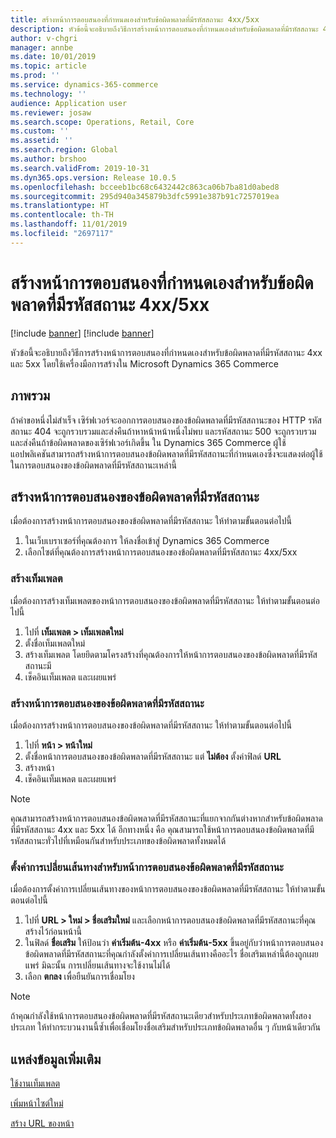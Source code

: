 ```yaml
---
title: สร้างหน้าการตอบสนองที่กำหนดเองสำหรับข้อผิดพลาดที่มีรหัสสถานะ 4xx/5xx
description: หัวข้อนี้จะอธิบายถึงวิธีการสร้างหน้าการตอบสนองที่กำหนดเองสำหรับข้อผิดพลาดที่มีรหัสสถานะ 4xx และ 5xx โดยใช้เครื่องมือการสร้างใน Microsoft Dynamics 365 Commerce
author: v-chgri
manager: annbe
ms.date: 10/01/2019
ms.topic: article
ms.prod: ''
ms.service: dynamics-365-commerce
ms.technology: ''
audience: Application user
ms.reviewer: josaw
ms.search.scope: Operations, Retail, Core
ms.custom: ''
ms.assetid: ''
ms.search.region: Global
ms.author: brshoo
ms.search.validFrom: 2019-10-31
ms.dyn365.ops.version: Release 10.0.5
ms.openlocfilehash: bcceeb1bc68c6432442c863ca06b7ba81d0abed8
ms.sourcegitcommit: 295d940a345879b3dfc5991e387b91c7257019ea
ms.translationtype: HT
ms.contentlocale: th-TH
ms.lasthandoff: 11/01/2019
ms.locfileid: "2697117"
---
```

# <a name="build-custom-response-pages-for-4xx5xx-status-code-errors"></a>สร้างหน้าการตอบสนองที่กำหนดเองสำหรับข้อผิดพลาดที่มีรหัสสถานะ 4xx/5xx

[!include [banner](includes/preview-banner.md)]
[!include [banner](includes/banner.md)]

หัวข้อนี้จะอธิบายถึงวิธีการสร้างหน้าการตอบสนองที่กำหนดเองสำหรับข้อผิดพลาดที่มีรหัสสถานะ 4xx และ 5xx โดยใช้เครื่องมือการสร้างใน Microsoft Dynamics 365 Commerce

## <a name="overview"></a>ภาพรวม

ถ้าคำขอหนึ่งไม่สำเร็จ เซิร์ฟเวอร์จะออกการตอบสนองของข้อผิดพลาดที่มีรหัสสถานะของ HTTP รหัสสถานะ 404 จะถูกรวบรวมและส่งคืนถ้าหาหน้าหน้าหนึ่งไม่พบ และรหัสสถานะ 500 จะถูกรวบรวมและส่งคืนถ้าข้อผิดพลาดของเซิร์ฟเวอร์เกิดขึ้น ใน Dynamics 365 Commerce ผู้ใช้แอปพลิเคชันสามารถสร้างหน้าการตอบสนองข้อผิดพลาดที่มีรหัสสถานะที่กำหนดเองซึ่งจะแสดงต่อผู้ใช้ในการตอบสนองของข้อผิดพลาดที่มีรหัสสถานะเหล่านี้

## <a name="build-a-status-code-error-response-page"></a>สร้างหน้าการตอบสนองของข้อผิดพลาดที่มีรหัสสถานะ

เมื่อต้องการสร้างหน้าการตอบสนองของข้อผิดพลาดที่มีรหัสสถานะ ให้ทำตามขั้นตอนต่อไปนี้

1. ในเว็บเบราเซอร์ที่คุณต้องการ ให้ลงชื่อเข้าสู่ Dynamics 365 Commerce 
1. เลือกไซต์ที่คุณต้องการสร้างหน้าการตอบสนองของข้อผิดพลาดที่มีรหัสสถานะ 4xx/5xx

### <a name="build-the-template"></a>สร้างเท็มเพลต

เมื่อต้องการสร้างเท็มเพลตของหน้าการตอบสนองของข้อผิดพลาดที่มีรหัสสถานะ ให้ทำตามขั้นตอนต่อไปนี้

1. ไปที่ **เท็มเพลต \> เท็มเพลตใหม่**
1. ตั้งชื่อเท็มเพลตใหม่
1. สร้างเท็มเพลต โดยยึดตามโครงสร้างที่คุณต้องการให้หน้าการตอบสนองของข้อผิดพลาดที่มีรหัสสถานะมี
1. เช็คอินเท็มเพลต และเผยแพร่

### <a name="build-the-status-code-error-response-page"></a>สร้างหน้าการตอบสนองของข้อผิดพลาดที่มีรหัสสถานะ

เมื่อต้องการสร้างหน้าการตอบสนองของข้อผิดพลาดที่มีรหัสสถานะ ให้ทำตามขั้นตอนต่อไปนี้

1. ไปที่ **หน้า \> หน้าใหม่**
1. ตั้งชื่อหน้าการตอบสนองของข้อผิดพลาดที่มีรหัสสถานะ แต่ **ไม่ต้อง** ตั้งค่าฟิลด์ **URL**
1. สร้างหน้า
1. เช็คอินเท็มเพลต และเผยแพร่

> [!NOTE]
> คุณสามารถสร้างหน้าการตอบสนองข้อผิดพลาดที่มีรหัสสถานะที่แยกจากกันต่างหากสำหรับข้อผิดพลาดที่มีรหัสสถานะ 4xx และ 5xx ได้ อีกทางหนึ่ง คือ คุณสามารถใช้หน้าการตอบสนองข้อผิดพลาดที่มีรหัสสถานะทั่วไปที่เหมือนกันสำหรับประเภทของข้อผิดพลาดทั้งหมดได้

### <a name="set-up-a-redirect-for-the-status-code-error-response-page"></a>ตั้งค่าการเปลี่ยนเส้นทางสำหรับหน้าการตอบสนองข้อผิดพลาดที่มีรหัสสถานะ

เมื่อต้องการตั้งค่าการเปลี่ยนเส้นทางของหน้าการตอบสนองของข้อผิดพลาดที่มีรหัสสถานะ ให้ทำตามขั้นตอนต่อไปนี้

1. ไปที่ **URL \> ใหม่ \> ชื่อเสริมใหม่** และเลือกหน้าการตอบสนองข้อผิดพลาดที่มีรหัสสถานะที่คุณสร้างไว้ก่อนหน้านี้
1. ในฟิลด์ **ชื่อเสริม** ให้ป้อนว่า **ค่าเริ่มต้น-4xx** หรือ **ค่าเริ่มต้น-5xx** ขึ้นอยู่กับว่าหน้าการตอบสนองข้อผิดพลาดที่มีรหัสสถานะที่คุณกำลังตั้งค่าการเปลี่ยนเส้นทางคืออะไร ชื่อเสริมเหล่านี้ต้องถูกเผยแพร่ มิฉะนั้น การเปลี่ยนเส้นทางจะใช้งานไม่ได้
1. เลือก **ตกลง** เพื่อยืนยันการเชื่อมโยง

> [!NOTE]
> ถ้าคุณกำลังใช้หน้าการตอบสนองข้อผิดพลาดที่มีรหัสสถานะเดียวสำหรับประเภทข้อผิดพลาดทั้งสองประเภท ให้ทำกระบวนงานนี้ซ้ำเพื่อเชื่อมโยงชื่อเสริมสำหรับประเภทข้อผิดพลาดอื่น ๆ กับหน้าเดียวกัน

## <a name="additional-resources"></a>แหล่งข้อมูลเพิ่มเติม

[ใช้งานเท็มเพลต](work-with-templates.md)

[เพิ่มหน้าไซต์ใหม่](add-new-page.md)

[สร้าง URL ของหน้า](create-page-url.md)
